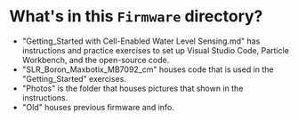 # What's in this `Firmware` directory?
- "Getting_Started with Cell-Enabled Water Level Sensing.md" has instructions and practice exercises to set up Visual Studio Code, Particle Workbench, and the open-source code.
- "SLR_Boron_Maxbotix_MB7092_cm" houses code that is used in the "Getting_Started" exercises.
- "Photos" is the folder that houses pictures that shown in the instructions.
- "Old" houses previous firmware and info.